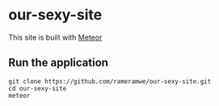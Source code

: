 # our-sexy-site
This site is built with [Meteor](https://www.meteor.com/)

## Run the application
```
git clone https://github.com/rameramwe/our-sexy-site.git
cd our-sexy-site
meteor
```
